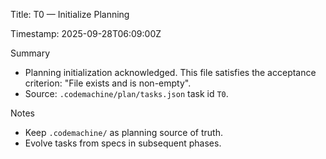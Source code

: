 Title: T0 — Initialize Planning

Timestamp: 2025-09-28T06:09:00Z

Summary
- Planning initialization acknowledged. This file satisfies the acceptance criterion: "File exists and is non-empty".
- Source: `.codemachine/plan/tasks.json` task id `T0`.

Notes
- Keep `.codemachine/` as planning source of truth.
- Evolve tasks from specs in subsequent phases.

